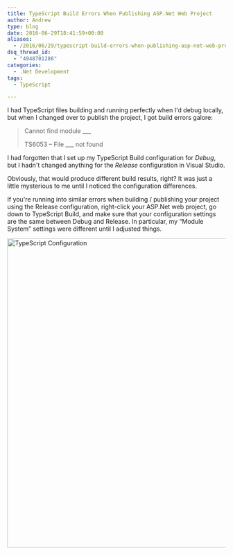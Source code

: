 ```yaml
---
title: TypeScript Build Errors When Publishing ASP.Net Web Project
author: Andrew
type: blog
date: 2016-06-29T18:41:59+00:00
aliases:
  - /2016/06/29/typescript-build-errors-when-publishing-asp-net-web-project/
dsq_thread_id:
  - "4948701286"
categories:
  - .Net Development
tags:
  - TypeScript

---
```

I had TypeScript files building and running perfectly when I'd debug locally, but when I changed over to publish the project, I got build errors galore:

> Cannot find module \___
> 
> TS6053 – File \___ not found 

I had forgotten that I set up my TypeScript Build configuration for _Debug_, but I hadn't changed anything for the _Release_ configuration in Visual Studio.

Obviously, that would produce different build results, right? It was just a little mysterious to me until I noticed the configuration differences.

If you're running into similar errors when building / publishing your project using the Release configuration, right-click your ASP.Net web project, go down to TypeScript Build, and make sure that your configuration settings are the same between Debug and Release. In particular, my &#8220;Module System&#8221; settings were different until I adjusted things.

[<img src="https://www.andrewcbancroft.com/wp-content/uploads/2016/06/2016-06-29_13-39-22.png" alt="TypeScript Configuration" width="830" height="714" class="alignnone size-full wp-image-12988" srcset="https://www.andrewcbancroft.com/wp-content/uploads/2016/06/2016-06-29_13-39-22.png 830w, https://www.andrewcbancroft.com/wp-content/uploads/2016/06/2016-06-29_13-39-22-300x258.png 300w" sizes="(max-width: 830px) 100vw, 830px" />][1]

 [1]: https://www.andrewcbancroft.com/wp-content/uploads/2016/06/2016-06-29_13-39-22.png